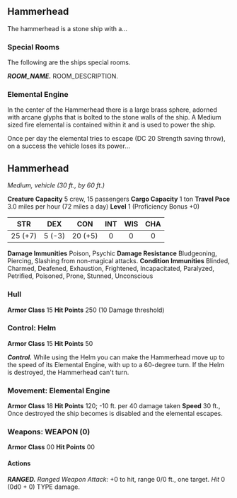 ## Hammerhead
The hammerhead is a stone ship with a...


### Special Rooms
The following are the ships special rooms.

***ROOM_NAME.***
ROOM_DESCRIPTION.


### Elemental Engine
In the center of the Hammerhead there is a large brass sphere, adorned with arcane glyphs that is bolted to the stone walls of the ship. A Medium sized fire elemental is contained within it and is used to power the ship.

Once per day the elemental tries to escape (DC 20 Strength saving throw), on a success the vehicle loses its power...


## Hammerhead
*Medium, vehicle (30 ft., by 60 ft.)*

**Creature Capacity** 5 crew, 15 passengers
**Cargo Capacity** 1 ton
**Travel Pace** 3.0 miles per hour (72 miles a day)
**Level** 1 (Proficiency Bonus +0)

|   STR   |   DEX   |   CON   |   INT   |   WIS   |   CHA   |
|:-------:|:-------:|:-------:|:-------:|:-------:|:-------:|
| 25 (+7) |  5 (-3) | 20 (+5) |    0    |    0    |    0    |

**Damage Immunities** Poison, Psychic
**Damage Resistance** Bludgeoning, Piercing, Slashing from non-magical attacks.
**Condition Immunities** Blinded, Charmed, Deafened, Exhaustion, Frightened, Incapacitated, Paralyzed, Petrified, Poisoned, Prone, Stunned, Unconscious

### Hull
**Armor Class** 15
**Hit Points** 250 (10 Damage threshold)

### Control: Helm
**Armor Class** 15
**Hit Points** 50

***Control.*** While using the Helm you can make the Hammerhead move up to the speed of its Elemental Engine, with up to a 60-degree turn. If the Helm is destroyed, the Hammerhead can't turn.

### Movement: Elemental Engine
**Armor Class** 18
**Hit Points** 120; -10 ft. per 40 damage taken
**Speed** 30 ft., Once destroyed the ship becomes is disabled and the elemental escapes.

### Weapons: WEAPON (0)
**Armor Class** 00
**Hit Points** 00

#### Actions
***RANGED.*** *Ranged Weapon Attack:* +0 to hit, range 0/0 ft., one target. *Hit* 0 (0d0 + 0) TYPE damage. 
